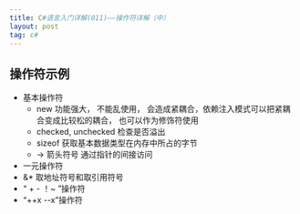 ```yaml
---
title: C#语言入门详解(011)——操作符详解（中）
layout: post
tag: c#
---
```


## 操作符示例
* 基本操作符
  * new  功能强大， 不能乱使用， 会造成紧耦合，依赖注入模式可以把紧耦合变成比较松的耦合， 也可以作为修饰符使用
  * checked, unchecked   检查是否溢出
  *  sizeof 获取基本数据类型在内存中所占的字节
  *   -> 箭头符号  通过指针的间接访问
* 一元操作符
 * &* 取地址符号和取引用符号 
 *  “ +   - ！~ ”操作符
 *  “++x --x”操作符